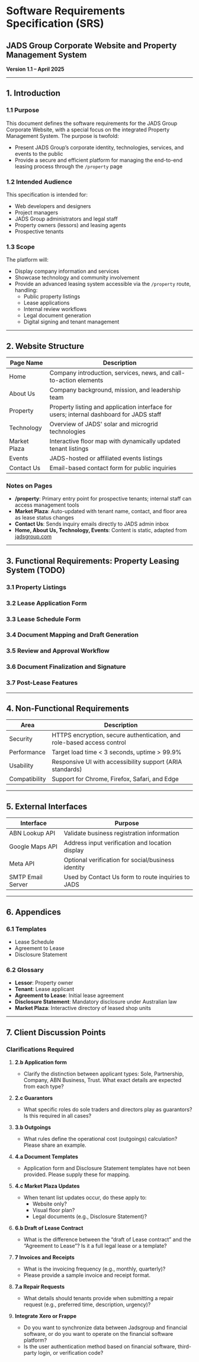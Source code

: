 # Software Requirements Specification (SRS)  
## JADS Group Corporate Website and Property Management System  
**Version 1.1 – April 2025**

---

## 1. Introduction

### 1.1 Purpose
This document defines the software requirements for the JADS Group Corporate Website, with a special focus on the integrated Property Management System. The purpose is twofold:

- Present JADS Group’s corporate identity, technologies, services, and events to the public
- Provide a secure and efficient platform for managing the end-to-end leasing process through the `/property` page

### 1.2 Intended Audience
This specification is intended for:
- Web developers and designers
- Project managers
- JADS Group administrators and legal staff
- Property owners (lessors) and leasing agents
- Prospective tenants

### 1.3 Scope
The platform will:
- Display company information and services
- Showcase technology and community involvement
- Provide an advanced leasing system accessible via the `/property` route, handling:
  - Public property listings
  - Lease applications
  - Internal review workflows
  - Legal document generation
  - Digital signing and tenant management

---

## 2. Website Structure

| Page Name     | Description                                                                 |
|---------------|-----------------------------------------------------------------------------|
| Home          | Company introduction, services, news, and call-to-action elements           |
| About Us      | Company background, mission, and leadership team                           |
| Property      | Property listing and application interface for users; internal dashboard for JADS staff |
| Technology    | Overview of JADS' solar and microgrid technologies                          |
| Market Plaza  | Interactive floor map with dynamically updated tenant listings             |
| Events        | JADS-hosted or affiliated events listings                                   |
| Contact Us    | Email-based contact form for public inquiries                               |

### Notes on Pages
- **/property**: Primary entry point for prospective tenants; internal staff can access management tools
- **Market Plaza**: Auto-updated with tenant name, contact, and floor area as lease status changes
- **Contact Us**: Sends inquiry emails directly to JADS admin inbox
- **Home, About Us, Technology, Events**: Content is static, adapted from [jadsgroup.com](https://jadsgroup.com)

---

## 3. Functional Requirements: Property Leasing System (TODO)

### 3.1 Property Listings

### 3.2 Lease Application Form

### 3.3 Lease Schedule Form

### 3.4 Document Mapping and Draft Generation

### 3.5 Review and Approval Workflow

### 3.6 Document Finalization and Signature

### 3.7 Post-Lease Features

---

## 4. Non-Functional Requirements

| Area             | Description                                                                 |
|------------------|-----------------------------------------------------------------------------|
| Security         | HTTPS encryption, secure authentication, and role-based access control     |
| Performance      | Target load time < 3 seconds, uptime > 99.9%                               |
| Usability        | Responsive UI with accessibility support (ARIA standards)                 |
| Compatibility    | Support for Chrome, Firefox, Safari, and Edge                             |

---

## 5. External Interfaces

| Interface         | Purpose                                                                |
|------------------|------------------------------------------------------------------------|
| ABN Lookup API    | Validate business registration information                            |
| Google Maps API   | Address input verification and location display                        |
| Meta API          | Optional verification for social/business identity                     |
| SMTP Email Server | Used by Contact Us form to route inquiries to JADS                     |

---

## 6. Appendices

### 6.1 Templates
- Lease Schedule
- Agreement to Lease
- Disclosure Statement

### 6.2 Glossary
- **Lessor**: Property owner
- **Tenant**: Lease applicant
- **Agreement to Lease**: Initial lease agreement
- **Disclosure Statement**: Mandatory disclosure under Australian law
- **Market Plaza**: Interactive directory of leased shop units

---

## 7. Client Discussion Points

### Clarifications Required

1. **2.b Application form**
   - Clarify the distinction between applicant types: Sole, Partnership, Company, ABN Business, Trust. What exact details are expected from each type?

2. **2.c Guarantors**
   - What specific roles do sole traders and directors play as guarantors? Is this required in all cases?

3. **3.b Outgoings**
   - What rules define the operational cost (outgoings) calculation? Please share an example.

5. **4.a Document Templates**
   - Application form and Disclosure Statement templates have not been provided. Please supply these for mapping.

6. **4.c Market Plaza Updates**
   - When tenant list updates occur, do these apply to:
     - Website only?
     - Visual floor plan?
     - Legal documents (e.g., Disclosure Statement)?

7. **6.b Draft of Lease Contract**
   - What is the difference between the “draft of Lease contract” and the “Agreement to Lease”? Is it a full legal lease or a template?

8. **7 Invoices and Receipts**
   - What is the invoicing frequency (e.g., monthly, quarterly)?
   - Please provide a sample invoice and receipt format.

9. **7.a Repair Requests**
   - What details should tenants provide when submitting a repair request (e.g., preferred time, description, urgency)?

10. **Integrate Xero or Frappe**
    - Do you want to synchronize data between Jadsgroup and financial software, or do you want to operate on the financial software platform?
    - Is the user authentication method based on financial software, third-party login, or verification code?